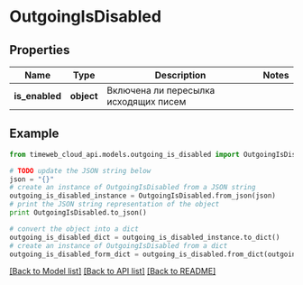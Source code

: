 # OutgoingIsDisabled


## Properties
Name | Type | Description | Notes
------------ | ------------- | ------------- | -------------
**is_enabled** | **object** | Включена ли пересылка исходящих писем | 

## Example

```python
from timeweb_cloud_api.models.outgoing_is_disabled import OutgoingIsDisabled

# TODO update the JSON string below
json = "{}"
# create an instance of OutgoingIsDisabled from a JSON string
outgoing_is_disabled_instance = OutgoingIsDisabled.from_json(json)
# print the JSON string representation of the object
print OutgoingIsDisabled.to_json()

# convert the object into a dict
outgoing_is_disabled_dict = outgoing_is_disabled_instance.to_dict()
# create an instance of OutgoingIsDisabled from a dict
outgoing_is_disabled_form_dict = outgoing_is_disabled.from_dict(outgoing_is_disabled_dict)
```
[[Back to Model list]](../README.md#documentation-for-models) [[Back to API list]](../README.md#documentation-for-api-endpoints) [[Back to README]](../README.md)


